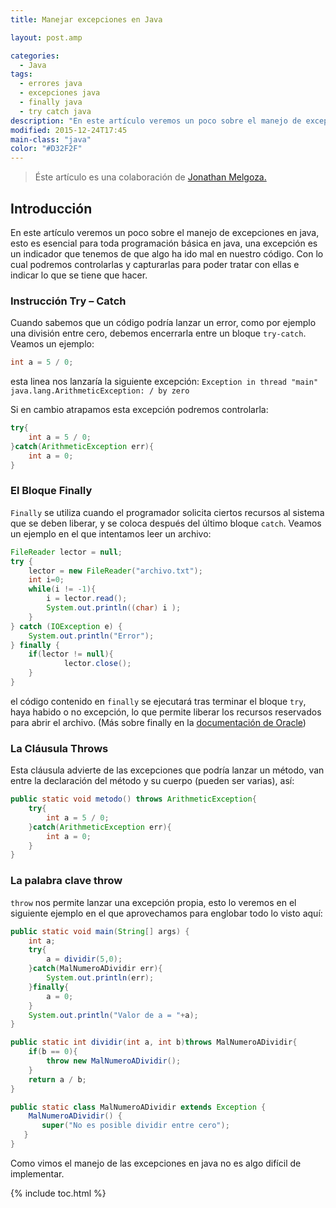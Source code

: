 ```yaml
---
title: Manejar excepciones en Java

layout: post.amp

categories:
  - Java
tags:
  - errores java
  - excepciones java
  - finally java
  - try catch java
description: "En este artículo veremos un poco sobre el manejo de excepciones en java, esto es esencial para toda programación básica en java, una excepción es un indicador que tenemos de que algo ha ido mal en nuestro código. Con lo cual podremos controlarlas y capturarlas para poder tratar con ellas e indicar lo que se tiene que hacer."
modified: 2015-12-24T17:45
main-class: "java"
color: "#D32F2F"
---
```

> Éste artículo es una colaboración de [Jonathan Melgoza.][1]

## Introducción

En este artículo veremos un poco sobre el manejo de excepciones en java, esto es esencial para toda programación básica en java, una excepción es un indicador que tenemos de que algo ha ido mal en nuestro código. Con lo cual podremos controlarlas y capturarlas para poder tratar con ellas e indicar lo que se tiene que hacer.

<!--ad-->

### Instrucción Try &#8211; Catch

Cuando sabemos que un código podría lanzar un error, como por ejemplo una división entre cero, debemos encerrarla entre un bloque `try-catch`. Veamos un ejemplo:

```java
int a = 5 / 0;

```

esta linea nos lanzaría la siguiente excepción: `Exception in thread "main" java.lang.ArithmeticException: / by zero`

Si en cambio atrapamos esta excepción podremos controlarla:

```java
try{
    int a = 5 / 0;
}catch(ArithmeticException err){
    int a = 0;
}

```

### El Bloque Finally

`Finally` se utiliza cuando el programador solicita ciertos recursos al sistema que se deben liberar, y se coloca después del último bloque `catch`. Veamos un ejemplo en el que intentamos leer un archivo:

```java
FileReader lector = null;
try {
    lector = new FileReader("archivo.txt");
    int i=0;
    while(i != -1){
        i = lector.read();
        System.out.println((char) i );
    }
} catch (IOException e) {
    System.out.println("Error");
} finally {
    if(lector != null){
            lector.close();
    }
}

```

el código contenido en `finally` se ejecutará tras terminar el bloque `try`, haya habido o no excepción, lo que permite liberar los recursos reservados para abrir el archivo. (Más sobre finally en la [documentación de Oracle][2])

### La Cláusula Throws

Esta cláusula advierte de las excepciones que podría lanzar un método, van entre la declaración del método y su cuerpo (pueden ser varias), así:

```java
public static void metodo() throws ArithmeticException{
    try{
        int a = 5 / 0;
    }catch(ArithmeticException err){
        int a = 0;
    }
}

```

### La palabra clave throw

`throw` nos permite lanzar una excepción propia, esto lo veremos en el siguiente ejemplo en el que aprovechamos para englobar todo lo visto aquí:

```java
public static void main(String[] args) {
    int a;
    try{
        a = dividir(5,0);
    }catch(MalNumeroADividir err){
        System.out.println(err);
    }finally{
        a = 0;
    }
    System.out.println("Valor de a = "+a);
}

public static int dividir(int a, int b)throws MalNumeroADividir{
    if(b == 0){
        throw new MalNumeroADividir();
    }
    return a / b;
}

public static class MalNumeroADividir extends Exception {
    MalNumeroADividir() {
       super("No es posible dividir entre cero");
   }
}


```

Como vimos el manejo de las excepciones en java no es algo difícil de implementar.



 [1]: http://jonathanmelgoza.com/blog/ "Blog del colaborador"
 [2]: http://docs.oracle.com/javase/tutorial/essential/exceptions/finally.html "Finally Oracle"

{% include toc.html %}
